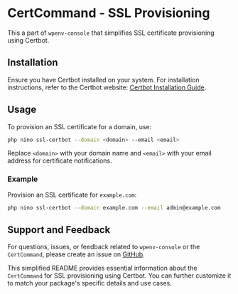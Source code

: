 
# CertCommand - SSL Provisioning

This a part of `wpenv-console` that simplifies SSL certificate provisioning using Certbot.

## Installation

Ensure you have Certbot installed on your system. For installation instructions, refer to the Certbot website: [Certbot Installation Guide](https://certbot.eff.org/).

## Usage

To provision an SSL certificate for a domain, use:

```bash
php nino ssl-certbot --domain <domain> --email <email>
```

Replace `<domain>` with your domain name and `<email>` with your email address for certificate notifications.

### Example

Provision an SSL certificate for `example.com`:

```bash
php nino ssl-certbot --domain example.com --email admin@example.com
```


## Support and Feedback

For questions, issues, or feedback related to `wpenv-console` or the `CertCommand`, please create an issue on [GitHub](https://github.com/your-vendor/wpenv-console/issues).


This simplified README provides essential information about the `CertCommand` for SSL provisioning using Certbot. You can further customize it to match your package's specific details and use cases.
